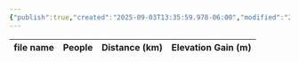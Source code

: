 ```yaml
---
{"publish":true,"created":"2025-09-03T13:35:59.978-06:00","modified":"2025-09-03T14:48:28.424-06:00","published":"2025-09-03T14:48:28.424-06:00","tags":["route"],"cssclasses":"","elevation":null,"region":"Waterton","location":null,"DWYT":"Don’t do","Kane":null,"completed":false}
---
```



| file name | People | Distance (km) | Elevation Gain (m) |
| --------- | ------ | ------------- | ------------------ |